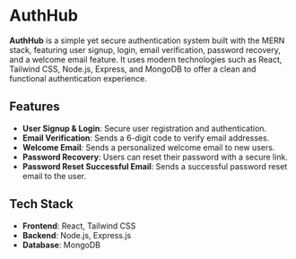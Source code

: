 # AuthHub

**AuthHub** is a simple yet secure authentication system built with the MERN stack, featuring user signup, login, email verification, password recovery, and a welcome email feature. It uses modern technologies such as React, Tailwind CSS, Node.js, Express, and MongoDB to offer a clean and functional authentication experience.

## Features

- **User Signup & Login**: Secure user registration and authentication.
- **Email Verification**: Sends a 6-digit code to verify email addresses.
- **Welcome Email**: Sends a personalized welcome email to new users.
- **Password Recovery**: Users can reset their password with a secure link.
- **Password Reset Successful Email**: Sends a successful password reset email to the user.

## Tech Stack

- **Frontend**: React, Tailwind CSS
- **Backend**: Node.js, Express.js
- **Database**: MongoDB
